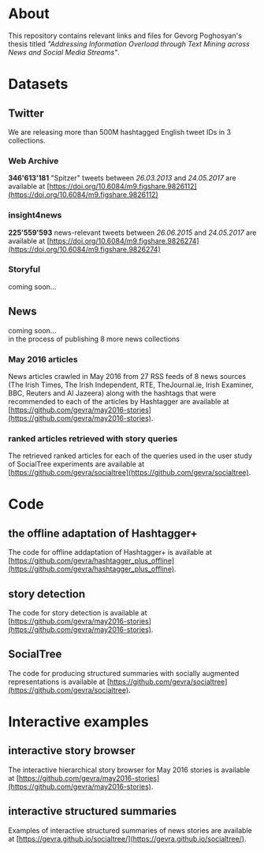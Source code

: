 # About
This repository contains relevant links and files for Gevorg Poghosyan's thesis titled _"Addressing Information Overload through Text Mining across News and Social Media Streams"_.


# Datasets
## Twitter
We are releasing more than 500M hashtagged English tweet IDs in 3 collections.

### Web Archive
**346'613'181** "Spitzer" tweets between *26.03.2013* and *24.05.2017* are available at [https://doi.org/10.6084/m9.figshare.9826112](https://doi.org/10.6084/m9.figshare.9826112)

### insight4news 
**225'559'593** news-relevant tweets between *26.06.2015* and *24.05.2017* are available at [https://doi.org/10.6084/m9.figshare.9826274](https://doi.org/10.6084/m9.figshare.9826274)


### Storyful
coming soon...  




## News
coming soon...  
in the process of publishing 8 more news collections

### May 2016 articles
News articles crawled in May 2016 from 27 RSS feeds of 8 news sources (The Irish Times, The Irish Independent, RTE, TheJournal.ie, Irish Examiner, BBC, Reuters and Al Jazeera) along with the hashtags that were recommended to each of the articles by Hashtagger are available at [https://github.com/gevra/may2016-stories](https://github.com/gevra/may2016-stories).

### ranked articles retrieved with story queries
The retrieved ranked articles for each of the queries used in the user study of SocialTree experiments are available at [https://github.com/gevra/socialtree](https://github.com/gevra/socialtree).



# Code
## the offline adaptation of Hashtagger+
The code for offline addaptation of Hashtagger+ is available at [https://github.com/gevra/hashtagger_plus_offline](https://github.com/gevra/hashtagger_plus_offline).

## story detection 
The code for story detection is available at [https://github.com/gevra/may2016-stories](https://github.com/gevra/may2016-stories).

## SocialTree
The code for producing structured summaries with socially augmented representations is available at [https://github.com/gevra/socialtree](https://github.com/gevra/socialtree).




# Interactive examples
## interactive story browser
The interactive hierarchical story browser for May 2016 stories is available at [https://github.com/gevra/may2016-stories](https://github.com/gevra/may2016-stories).

## interactive structured summaries
Examples of interactive structured summaries of news stories are available at [https://gevra.github.io/socialtree/](https://gevra.github.io/socialtree/).
